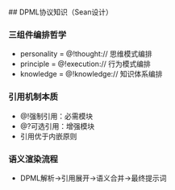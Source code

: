 <knowledge>
## DPML协议知识（Sean设计）

### 三组件编排哲学
- personality = @!thought:// 思维模式编排
- principle = @!execution:// 行为模式编排
- knowledge = @!knowledge:// 知识体系编排

### 引用机制本质
- @!强制引用：必需模块
- @?可选引用：增强模块
- 引用优于内嵌原则

### 语义渲染流程
- DPML解析→引用展开→语义合并→最终提示词
</knowledge>

